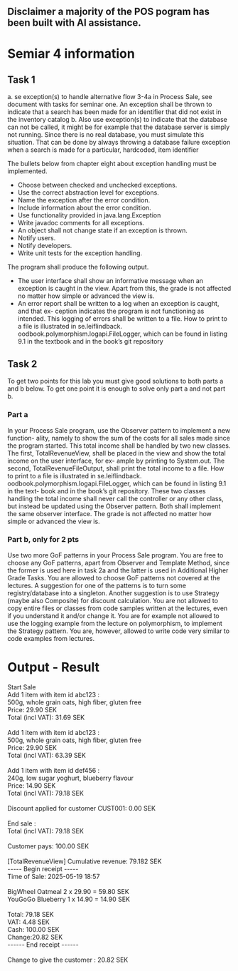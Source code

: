 ## Disclaimer a majority of the POS pogram has been built with AI assistance.
# Semiar 4 information
## Task 1
a. se exception(s) to handle alternative flow 3-4a in Process Sale, see document with
tasks for seminar one. An exception shall be thrown to indicate that a search has
been made for an identifier that did not exist in the inventory catalog
b. Also use exception(s) to indicate that the database can not be called, it might be
for example that the database server is simply not running. Since there is no real
database, you must simulate this situation. That can be done by always throwing
a database failure exception when a search is made for a particular, hardcoded,
item identifier

The bullets below from chapter eight about exception handling must be implemented.
- Choose between checked and unchecked exceptions.
- Use the correct abstraction level for exceptions.
- Name the exception after the error condition.
- Include information about the error condition.
- Use functionality provided in java.lang.Exception
- Write javadoc comments for all exceptions.
- An object shall not change state if an exception is thrown.
- Notify users.
- Notify developers.
- Write unit tests for the exception handling.

The program shall produce the following output.

- The user interface shall show an informative message when an exception is caught
in the view. Apart from this, the grade is not affected no matter how simple or
advanced the view is.
- An error report shall be written to a log when an exception is caught, and that ex-
ception indicates the program is not functioning as intended. This logging of errors
shall be written to a file. How to print to a file is illustrated in se.leiflindback.
oodbook.polymorphism.logapi.FileLogger, which can be found in listing 9.1 in the
textbook and in the book’s git repository

## Task 2
To get two points for this lab you must give good solutions to both parts a and b below.
To get one point it is enough to solve only part a and not part b.
### Part a
In your Process Sale program, use the Observer pattern to implement a new function-
ality, namely to show the sum of the costs for all sales made since the program started.
This total income shall be handled by two new classes. The first, TotalRevenueView,
shall be placed in the view and show the total income on the user interface, for ex-
ample by printing to System.out. The second, TotalRevenueFileOutput, shall print
the total income to a file. How to print to a file is illustrated in se.leiflindback.
oodbook.polymorphism.logapi.FileLogger, which can be found in listing 9.1 in the text-
book and in the book’s git repository. These two classes handling the total income shall
never call the controller or any other class, but instead be updated using the Observer
pattern. Both shall implement the same observer interface. The grade is not affected no
matter how simple or advanced the view is.

### Part b, only for 2 pts
Use two more GoF patterns in your Process Sale program. You are free to choose any
GoF patterns, apart from Observer and Template Method, since the former is used here
in task 2a and the latter is used in Additional Higher Grade Tasks. You are allowed to
choose GoF patterns not covered at the lectures. A suggestion for one of the patterns is
to turn some registry/database into a singleton. Another suggestion is to use Strategy
(maybe also Composite) for discount calculation.
You are not allowed to copy entire files or classes from code samples written at the
lectures, even if you understand it and/or change it. You are for example not allowed
to use the logging example from the lecture on polymorphism, to implement the Strategy
pattern. You are, however, allowed to write code very similar to code examples from
lectures.

# Output - Result
Start Sale <br/>
Add 1 item with item id abc123 :<br/>
500g, whole grain oats, high fiber, gluten free<br/>
Price: 29.90 SEK<br/>
Total (incl VAT): 31.69 SEK<br/>
<br/>
Add 1 item with item id abc123 :<br/>
500g, whole grain oats, high fiber, gluten free<br/>
Price: 29.90 SEK<br/>
Total (incl VAT): 63.39 SEK<br/>
<br/>
Add 1 item with item id def456 :<br/>
240g, low sugar yoghurt, blueberry flavour<br/>
Price: 14.90 SEK<br/>
Total (incl VAT): 79.18 SEK<br/>
<br/>
Discount applied for customer CUST001: 0.00 SEK<br/>
<br/>
End sale :<br/>
Total (incl VAT): 79.18 SEK<br/>
<br/>
Customer pays: 100.00 SEK<br/>
<br/>
[TotalRevenueView] Cumulative revenue: 79.182 SEK<br/>
----- Begin receipt -----<br/>
Time of Sale: 2025-05-19 18:57<br/>
<br/>
BigWheel Oatmeal 2 x 29.90 = 59.80 SEK<br/>
YouGoGo Blueberry 1 x 14.90 = 14.90 SEK<br/>
<br/>
Total: 79.18 SEK<br/>
VAT:   4.48 SEK<br/>
Cash:  100.00 SEK<br/>
Change:20.82 SEK<br/>
------ End receipt ------<br/>
<br/>
Change to give the customer : 20.82 SEK